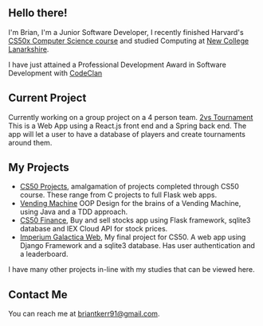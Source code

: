 ## Hello there!

I'm Brian, I'm a Junior Software Developer, I recently finished Harvard's [CS50x Computer Science course](https://certificates.cs50.io/bac5263f-dd0f-4d61-8e47-0624fe22007e.png?size=A4) and studied Computing at [New College Lanarkshire](https://www.nclanarkshire.ac.uk/).

I have just attained a Professional Development Award in Software Development with [CodeClan](https://codeclan.com/)

## Current Project
Currently working on a group project on a 4 person team. [2vs Tournament](https://github.com/SkyeEli/2vs-Tournament) This is a Web App using a React.js front end and a Spring back end. The app will let a user to have a database of players and create tournaments around them.

## My Projects

* [CS50 Projects](https://github.com/SkyeEli/CS50), amalgamation of projects completed through CS50 course. These range from C projects to full Flask web apps.
* [Vending Machine](https://github.com/SkyeEli/VendingMachine) OOP Design for the brains of a Vending Machine, using Java and a TDD approach.
* [CS50 Finance](https://youtu.be/3W1bfw5wBNM), Buy and sell stocks app using Flask framework, sqlite3 database and IEX Cloud API for stock prices.
* [Imperium Galactica Web](https://youtu.be/ztcza52SVbA), My final project for CS50. A web app using Django Framework and a sqlite3 database. Has user authentication and a leaderboard.
 
I have many other projects in-line with my studies that can be viewed here.

## Contact Me

You can reach me at <briantkerr91@gmail.com>.

<!--
**SkyeEli/SkyeEli** is a ✨ _special_ ✨ repository because its `README.md` (this file) appears on your GitHub profile.

Here are some ideas to get you started:

- 🔭 I’m currently working on ...
- 🌱 I’m currently learning ...
- 👯 I’m looking to collaborate on ...
- 🤔 I’m looking for help with ...
- 💬 Ask me about ...
- 📫 How to reach me: ...
- 😄 Pronouns: ...
- ⚡ Fun fact: ...
-->
